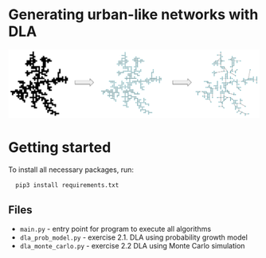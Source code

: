 # Generating urban-like networks with DLA

![](figures/process.png)

# Getting started

To install all necessary packages, run:
```
  pip3 install requirements.txt
```

## Files
- `main.py` - entry point for program to execute all algorithms
- `dla_prob_model.py` - exercise 2.1. DLA using probability growth model
- `dla_monte_carlo.py` - exercise 2.2 DLA using Monte Carlo simulation

